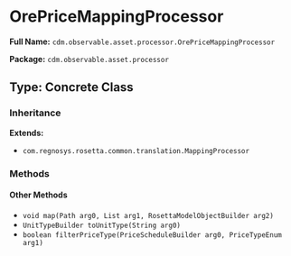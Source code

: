 # OrePriceMappingProcessor

**Full Name:** `cdm.observable.asset.processor.OrePriceMappingProcessor`

**Package:** `cdm.observable.asset.processor`

## Type: Concrete Class

### Inheritance

**Extends:**
- `com.regnosys.rosetta.common.translation.MappingProcessor`

### Methods

#### Other Methods

- `void map(Path arg0, List arg1, RosettaModelObjectBuilder arg2)`
- `UnitTypeBuilder toUnitType(String arg0)`
- `boolean filterPriceType(PriceScheduleBuilder arg0, PriceTypeEnum arg1)`

